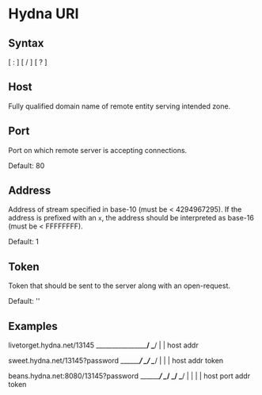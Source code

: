 # Hydna URI

## Syntax

<host> [ : <port> ] [ / <addr> ] [ ? <token> ]

## Host

Fully qualified domain name of remote entity serving intended zone.

## Port

Port on which remote server is accepting connections.

Default: 80

## Address

Address of stream specified in base-10 (must be < 4294967295). If the address
is prefixed with an `x`, the address should be interpreted as base-16 (must be
< FFFFFFFF).

Default: 1

## Token

Token that should be sent to the server along with an open-request.

Default: ''

## Examples

livetorget.hydna.net/13145
\__________________/ \___/
       |               |
      host            addr

sweet.hydna.net/13145?password
\_____________/ \___/ \______/
       |          |      |
      host       addr  token

beans.hydna.net:8080/13145?password
\_____________/ \__/ \___/ \_____/
       |         |     |      |
      host      port  addr  token

